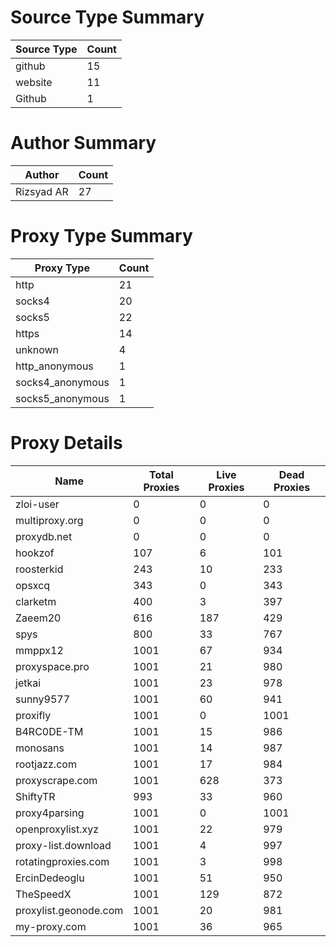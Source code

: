 # Source Type Summary

| Source Type | Count |
|-------------|-------|
| github | 15 |
| website | 11 |
| Github | 1 |


# Author Summary

| Author | Count |
|--------|-------|
| Rizsyad AR | 27 |


# Proxy Type Summary

| Proxy Type | Count |
|------------|-------|
| http | 21 |
| socks4 | 20 |
| socks5 | 22 |
| https | 14 |
| unknown | 4 |
| http_anonymous | 1 |
| socks4_anonymous | 1 |
| socks5_anonymous | 1 |


# Proxy Details

| Name | Total Proxies | Live Proxies | Dead Proxies |
|------|---------------|--------------|---------------|
| zloi-user | 0 | 0 | 0 |
| multiproxy.org | 0 | 0 | 0 |
| proxydb.net | 0 | 0 | 0 |
| hookzof | 107 | 6 | 101 |
| roosterkid | 243 | 10 | 233 |
| opsxcq | 343 | 0 | 343 |
| clarketm | 400 | 3 | 397 |
| Zaeem20 | 616 | 187 | 429 |
| spys | 800 | 33 | 767 |
| mmppx12 | 1001 | 67 | 934 |
| proxyspace.pro | 1001 | 21 | 980 |
| jetkai | 1001 | 23 | 978 |
| sunny9577 | 1001 | 60 | 941 |
| proxifly | 1001 | 0 | 1001 |
| B4RC0DE-TM | 1001 | 15 | 986 |
| monosans | 1001 | 14 | 987 |
| rootjazz.com | 1001 | 17 | 984 |
| proxyscrape.com | 1001 | 628 | 373 |
| ShiftyTR | 993 | 33 | 960 |
| proxy4parsing | 1001 | 0 | 1001 |
| openproxylist.xyz | 1001 | 22 | 979 |
| proxy-list.download | 1001 | 4 | 997 |
| rotatingproxies.com | 1001 | 3 | 998 |
| ErcinDedeoglu | 1001 | 51 | 950 |
| TheSpeedX | 1001 | 129 | 872 |
| proxylist.geonode.com | 1001 | 20 | 981 |
| my-proxy.com | 1001 | 36 | 965 |
